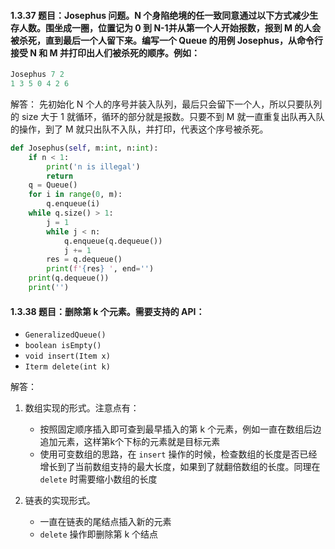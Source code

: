 #### 1.3.37 题目：Josephus 问题。N 个身陷绝境的任一致同意通过以下方式减少生存人数。围坐成一圈，位置记为 0 到 N-1并从第一个人开始报数，报到 M 的人会被杀死，直到最后一个人留下来。编写一个 Queue 的用例 Josephus，从命令行接受 N 和 M 并打印出人们被杀死的顺序。例如：
``` python
Josephus 7 2
1 3 5 0 4 2 6
```

解答：
先初始化 N 个人的序号并装入队列，最后只会留下一个人，所以只要队列的 size 大于 1 就循环，循环的部分就是报数。只要不到 M 就一直重复出队再入队的操作，到了 M 就只出队不入队，并打印，代表这个序号被杀死。

``` python
def Josephus(self, m:int, n:int):
    if n < 1:
        print('n is illegal')
        return
    q = Queue()
    for i in range(0, m):
        q.enqueue(i)
    while q.size() > 1:
        j = 1
        while j < n:
            q.enqueue(q.dequeue())
            j += 1
        res = q.dequeue()
        print(f'{res} ', end='')
    print(q.dequeue())
    print('')
```

#### 1.3.38 题目：删除第 k 个元素。需要支持的 API：
* `GeneralizedQueue()`
* `boolean isEmpty()`
* `void insert(Item x)`
* `Iterm delete(int k)`

解答：

1. 数组实现的形式。注意点有：
	* 按照固定顺序插入即可查到最早插入的第 k 个元素，例如一直在数组后边追加元素，这样第k个下标的元素就是目标元素
	* 使用可变数组的思路，在 `insert` 操作的时候，检查数组的长度是否已经增长到了当前数组支持的最大长度，如果到了就翻倍数组的长度。同理在 `delete` 时需要缩小数组的长度

2. 链表的实现形式。
	* 一直在链表的尾结点插入新的元素
	* `delete` 操作即删除第 k 个结点
